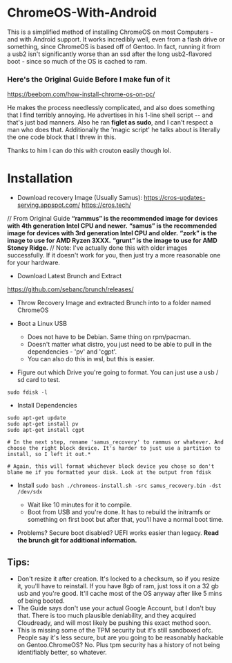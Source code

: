 # ChromeOS-With-Android

This is a simplified method of installing ChromeOS on most Computers - and with Android support. It works incredibly well, even from a flash drive or something, since ChromeOS is based off of Gentoo. In fact, running it from a usb2 isn't significantly worse than an ssd after the long usb2-flavored boot - since so much of the OS is cached to ram.

### Here's the Original Guide Before I make fun of it

https://beebom.com/how-install-chrome-os-on-pc/

He makes the process needlessly complicated, and also does something that I find terribly annoying. He advertises in his 1-line shell script -- and that's just bad manners. Also he ran **figlet as sudo**, and I can't respect a man who does that. Additionally the 'magic script' he talks about is literally the one code block that I threw in this.

Thanks to him I can do this with crouton easily though lol.

# Installation 

* Download recovery Image (Usually Samus):
    https://cros-updates-serving.appspot.com/
    https://cros.tech/

// From Original Guide
**“rammus” is the recommended image for devices with 4th generation Intel CPU and newer.**
**“samus” is the recommended image for devices with 3rd generation Intel CPU and older.**
**“zork” is the image to use for AMD Ryzen 3XXX.**
**“grunt” is the image to use for AMD Stoney Ridge.**
// Note: I've actually done this with older images successfully. If it doesn't work for you, then just try a more reasonable one for your hardware.


* Download Latest Brunch and Extract

https://github.com/sebanc/brunch/releases/

* Throw Recovery Image and extracted Brunch into to a folder named ChromeOS

* Boot a Linux USB 
    * Does not have to be Debian. Same thing on rpm/pacman.
    * Doesn't matter what distro, you just need to be able to pull in the dependencies - 'pv' and 'cgpt'.
    * You can also do this in wsl, but this is easier.
* Figure out which Drive you're going to format. You can just use a usb / sd card to test.

``` sudo fdisk -l ``` 

* Install Dependencies

``` 
sudo apt-get update
sudo apt-get install pv
sudo apt-get install cgpt

# In the next step, rename 'samus_recovery' to rammus or whatever. And choose the right block device. It's harder to just use a partition to install, so I left it out.*

# Again, this will format whichever block device you chose so don't blame me if you formatted your disk. Look at the output from fdisk
```

* Install
    ```sudo bash ./chromeos-install.sh -src samus_recovery.bin -dst /dev/sdx ```
  - Wait like 10 minutes for it to compile.
  - Boot from USB and you're done. It has to rebuild the initramfs or something on first boot but after that, you'll have a normal boot time.
    
 * Problems? Secure boot disabled? UEFI works easier than legacy. **Read the brunch git for additional information.**

## Tips:

* Don't resize it after creation. It's locked to a checksum, so if you resize it, you'll have to reinstall. If you have 8gb of ram, just toss it on a 32 gb usb and you're good. It'll cache most of the OS anyway after like 5 mins of being booted.
* The Guide says don't use your actual Google Account, but I don't buy that. There is too much plausible deniability, and they acquired Cloudready, and will most likely be pushing this exact method soon. 
* This is missing some of the TPM security but it's still sandboxed ofc. People say it's less secure, but are you going to be reasonably hackable on Gentoo.ChromeOS? No. Plus tpm security has a history of not being identifiably better, so whatever.
